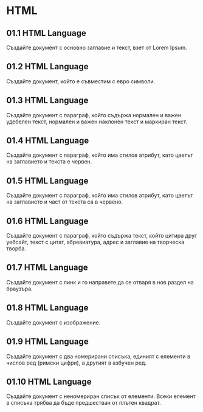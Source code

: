# HTML

## 01.1 HTML Language  
Създайте документ с основно заглавие и текст, взет от Lorem Ipsum.

## 01.2 HTML Language  
Създайте документ, който е съвместим с евро символи.

## 01.3 HTML Language  
Създайте документ с параграф, който съдържа нормален и важен удебелен текст, нормален и важен наклонен текст и маркиран текст.

## 01.4 HTML Language  
Създайте документ с параграф, който има стилов атрибут, като цветът на заглавието и текста е червен.

## 01.5 HTML Language  
Създайте документ с параграф, който има стилов атрибут, като цветът на заглавието и част от текста са в червено.

## 01.6 HTML Language  
Създайте документ с параграф, който съдържа текст, който цитира друг уебсайт, текст с цитат, абревиатура, адрес и заглавие на творческа творба.

## 01.7 HTML Language  
Създайте документ с линк и го направете да се отваря в нов раздел на браузъра.

## 01.8 HTML Language  
Създайте документ с изображение.

## 01.9 HTML Language  
Създайте документ с два номерирани списъка, единият с елементи в числов ред (римски цифри), а другият в азбучен ред.

## 01.10 HTML Language  
Създайте документ с неномериран списък от елементи. Всеки елемент в списъка трябва да бъде предшестван от плътен квадрат.

